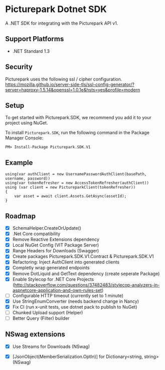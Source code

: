 # Picturepark Dotnet SDK

A .NET SDK for integrating with the Picturepark API v1.

## Support Platforms
 - .NET Standard 1.3

## Security

Picturepark uses the following ssl / cipher configuration.
https://mozilla.github.io/server-side-tls/ssl-config-generator/?server=haproxy-1.5.14&openssl=1.0.1e&hsts=yes&profile=modern

## Setup

To get started with Picturepark.SDK, we recommend you add it to your project using NuGet.

To install `Picturepark.SDK`, run the following command in the Package Manager Console:

```PM> Install-Package Picturepark.SDK.V1```

## Example

```
using(var authClient = new UsernamePasswordAuthClient(basePath, username, password))
using(var tokenRefresher = new AccessTokenRefresher(authClient)) 
using (var client = new PictureparkClient(tokenRefresher))
{
	var asset = await client.Assets.GetAsync(assetId);
}
```

## Roadmap

- [x] SchemaHelper.CreateOrUpdate()
- [x] .Net Core compatibility
- [x] Remove Reactive Extensions dependency
- [x] Local NuGet Config (VIT Package Server)
- [x] Range Headers for Downloads (Swagger)
- [x] Create packages Picturepark.SDK.V1.Contract & Picturepark.SDK.V1
- [x] Refactoring: Inject AuthClient into generated clients
- [x] Completly wrap generated endpoints
- [x] Remove DotLiquid and GetText dependency (create seperate Package)
- [x] Enable Stylecop for .NET Core Projects (http://stackoverflow.com/questions/37482483/stylecop-analyzers-in-aspnetcore-application-and-own-rules-set)
- [ ] Configurable HTTP timeout (currently set to 1 minute)
- [x] Use StringEnumConverter (needs backend change in Nancy)
- [x] Fix CI (run x-unit tests, use dotnet pack to publish to NuGet)
- [ ] Chunked Upload support (Helper)
- [ ] Better Query (Filter) builder

## NSwag extensions
- [x] Use Streams for Downloads (NSwag)
- [x] [JsonObject(MemberSerialization.OptIn)] for Dictionary<string, string> (NSwag)

